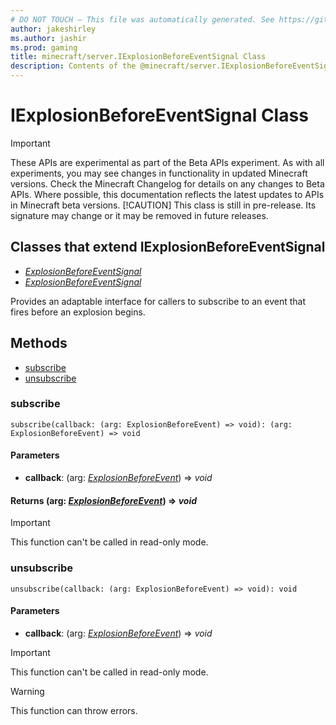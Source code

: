 ```yaml
---
# DO NOT TOUCH — This file was automatically generated. See https://github.com/mojang/minecraftapidocsgenerator to modify descriptions, examples, etc.
author: jakeshirley
ms.author: jashir
ms.prod: gaming
title: minecraft/server.IExplosionBeforeEventSignal Class
description: Contents of the @minecraft/server.IExplosionBeforeEventSignal class.
---
```

# IExplosionBeforeEventSignal Class
>[!IMPORTANT]
>These APIs are experimental as part of the Beta APIs experiment. As with all experiments, you may see changes in functionality in updated Minecraft versions. Check the Minecraft Changelog for details on any changes to Beta APIs. Where possible, this documentation reflects the latest updates to APIs in Minecraft beta versions.
> [!CAUTION]
> This class is still in pre-release.  Its signature may change or it may be removed in future releases.

## Classes that extend IExplosionBeforeEventSignal
- [*ExplosionBeforeEventSignal*](ExplosionBeforeEventSignal.md)
- [*ExplosionBeforeEventSignal*](ExplosionBeforeEventSignal.md)

Provides an adaptable interface for callers to subscribe to an event that fires before an explosion begins.

## Methods
- [subscribe](#subscribe)
- [unsubscribe](#unsubscribe)

### **subscribe**
`
subscribe(callback: (arg: ExplosionBeforeEvent) => void): (arg: ExplosionBeforeEvent) => void
`

#### **Parameters**
- **callback**: (arg: [*ExplosionBeforeEvent*](ExplosionBeforeEvent.md)) => *void*

#### **Returns** (arg: [*ExplosionBeforeEvent*](ExplosionBeforeEvent.md)) => *void*

> [!IMPORTANT]
> This function can't be called in read-only mode.

### **unsubscribe**
`
unsubscribe(callback: (arg: ExplosionBeforeEvent) => void): void
`

#### **Parameters**
- **callback**: (arg: [*ExplosionBeforeEvent*](ExplosionBeforeEvent.md)) => *void*

> [!IMPORTANT]
> This function can't be called in read-only mode.

> [!WARNING]
> This function can throw errors.
